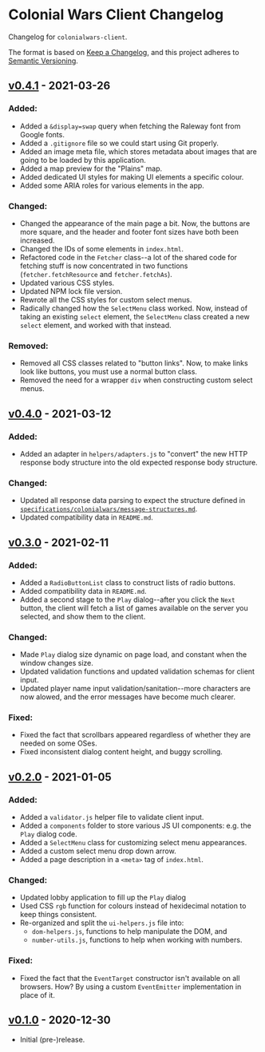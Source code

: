 # Colonial Wars Client Changelog
Changelog for ``colonialwars-client``.

The format is based on [Keep a Changelog][1], and this project adheres to [Semantic Versioning][2].

## [v0.4.1] - 2021-03-26
### Added:
- Added a ``&display=swap`` query when fetching the Raleway font from Google fonts.
- Added a ``.gitignore`` file so we could start using Git properly.
- Added an image meta file, which stores metadata about images that are going to be loaded
by this application.
- Added a map preview for the "Plains" map.
- Added dedicated UI styles for making UI elements a specific colour.
- Added some ARIA roles for various elements in the app.
### Changed:
- Changed the appearance of the main page a bit. Now, the buttons are more square, and the
header and footer font sizes have both been increased.
- Changed the IDs of some elements in ``index.html``.
- Refactored code in the ``Fetcher`` class--a lot of the shared code for fetching stuff is
now concentrated in two functions (``fetcher.fetchResource`` and ``fetcher.fetchAs``).
- Updated various CSS styles.
- Updated NPM lock file version.
- Rewrote all the CSS styles for custom select menus.
- Radically changed how the ``SelectMenu`` class worked. Now, instead of taking an existing
``select`` element, the ``SelectMenu`` class created a new ``select`` element, and worked with
that instead.
### Removed:
- Removed all CSS classes related to "button links". Now, to make links look like buttons,
you must use a normal button class.
- Removed the need for a wrapper ``div`` when constructing custom select menus.

## [v0.4.0] - 2021-03-12
### Added:
- Added an adapter in ``helpers/adapters.js`` to "convert" the new HTTP response body structure
into the old expected response body structure.
### Changed:
- Updated all response data parsing to expect the structure defined in
[``specifications/colonialwars/message-structures.md``](
  https://github.com/Take-Some-Bytes/specifications/blob/main/colonialwars/message-structure.md#http-response-body-structure
).
- Updated compatibility data in ``README.md``.

## [v0.3.0] - 2021-02-11
### Added:
- Added a ``RadioButtonList`` class to construct lists of radio buttons.
- Added compatibility data in ``README.md``.
- Added a second stage to the ``Play`` dialog--after you click the ``Next`` button, the client will
fetch a list of games available on the server you selected, and show them to the client.
### Changed:
- Made ``Play`` dialog size dynamic on page load, and constant when the window changes size.
- Updated validation functions and updated validation schemas for client input.
- Updated player name input validation/sanitation--more characters are now alowed, and the error
messages have become much clearer.
### Fixed:
- Fixed the fact that scrollbars appeared regardless of whether they are needed on some OSes.
- Fixed inconsistent dialog content height, and buggy scrolling.

## [v0.2.0] - 2021-01-05
### Added:
- Added a ``validator.js`` helper file to validate client input.
- Added a ``components`` folder to store various JS UI components: e.g. the ``Play`` dialog code.
- Added a ``SelectMenu`` class for customizing select menu appearances.
- Added a custom select menu drop down arrow.
- Added a page description in a ``<meta>`` tag of ``index.html``.
### Changed:
- Updated lobby application to fill up the ``Play`` dialog
- Used CSS ``rgb`` function for colours instead of hexidecimal notation to keep things consistent.
- Re-organized and split the ``ui-helpers.js`` file into:
  * ``dom-helpers.js``, functions to help manipulate the DOM, and
  * ``number-utils.js``, functions to help when working with numbers.
### Fixed:
- Fixed the fact that the ``EventTarget`` constructor isn't available on all browsers. How? By using a
custom ``EventEmitter`` implementation in place of it.

## [v0.1.0] - 2020-12-30
- Initial (pre-)release.

[1]: https://keepachangelog.com/
[2]: https://semver.org

[v0.1.0]: https://github.com/Take-Some-Bytes/colonialwars-client/tree/bec2736d782914a69f6d861e076b4e6c38487a7f
[v0.2.0]: https://github.com/Take-Some-Bytes/colonialwars-client/tree/f3f8432130d30a28da961fb464069ea104cadca4
[v0.3.0]: https://github.com/Take-Some-Bytes/colonialwars-client/tree/7fbb2ec25351f8369227f67332e86dec4206dc43
[v0.4.0]: https://github.com/Take-Some-Bytes/colonialwars-client/tree/7ec1261ca2c90866ae0b7c742a4a2575e70c565c
[v0.4.1]: https://github.com/Take-Some-Bytes/colonialwars-client/tree/main
